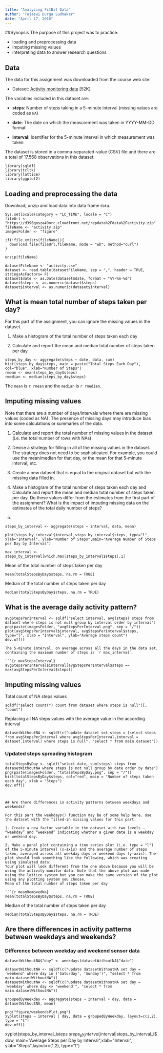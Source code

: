 ```yaml
---
title: "Analyzing FitBit Data"
author: "Tejaswi Durga Sudhakar"
date: "April 17, 2016"
---
```


##Synopsis
The purpose of this project was to practice:

* loading and preprocessing data
* imputing missing values
* interpreting data to answer research questions

## Data
The data for this assignment was downloaded from the course web
site:

* Dataset: [Activity monitoring data](https://d396qusza40orc.cloudfront.net/repdata%2Fdata%2Factivity.zip) [52K]

The variables included in this dataset are:

* **steps**: Number of steps taking in a 5-minute interval (missing
    values are coded as `NA`)

* **date**: The date on which the measurement was taken in YYYY-MM-DD
    format

* **interval**: Identifier for the 5-minute interval in which
    measurement was taken

The dataset is stored in a comma-separated-value (CSV) file and there are a total of 17,568 observations in this dataset.

```{r init, include=FALSE, results='hide', echo=FALSE}
library(sqldf)
library(tcltk)
library(lattice)
library(ggplot2)
```

## Loading and preprocessing the data

Download, unzip and load data into data frame `data`. 
```{r loadingData, results='hide'}
Sys.setlocale(category = "LC_TIME", locale = "C")
fileUrl <- "https://d396qusza40orc.cloudfront.net/repdata%2Fdata%2Factivity.zip"
fileName <- "activity.zip"
imagesFolder <- "figure"

if(!file.exists(fileName)){
  download.file(fileUrl,fileName, mode = "wb", method="curl")
}

unzip(fileName)

datasetFileName <- "activity.csv"
dataset <- read.table(datasetFileName, sep = ",", header = TRUE, stringsAsFactors= F)
dataset$date <- as.Date(dataset$date, format = "%Y-%m-%d")
dataset$steps <- as.numeric(dataset$steps)
dataset$interval <- as.numeric(dataset$interval)
```



## What is mean total number of steps taken per day?

For this part of the assignment, you can ignore the missing values in the dataset.

1. Make a histogram of the total number of steps taken each day

2. Calculate and report the mean and median total number of steps taken per day
```{r} 
steps_by_day <- aggregate(steps ~ date, data, sum)
hist(steps_by_day$steps, main = paste("Total Steps Each Day"), col="blue", xlab="Number of Steps")
rmean <- mean(steps_by_day$steps)
rmedian <- median(steps_by_day$steps)
```

The `mean` is `r rmean` and the `median` is `r rmedian`.

## Imputing missing values

Note that there are a number of days/intervals where there are missing values (coded as NA). The presence of missing days may introduce bias into some calculations or summaries of the data.

1. Calculate and report the total number of missing values in the dataset (i.e. the total number of rows with NAs)

2. Devise a strategy for filling in all of the missing values in the dataset. The strategy does not need to be sophisticated. For example, you could use the mean/median for that day, or the mean for that 5-minute interval, etc.

3. Create a new dataset that is equal to the original dataset but with the missing data filled in.

4. Make a histogram of the total number of steps taken each day and Calculate and report the mean and median total number of steps taken per day. Do these values differ from the estimates from the first part of the assignment? What is the impact of imputing missing data on the estimates of the total daily number of steps?
5. 
```{r}
steps_by_interval <- aggregate(steps ~ interval, data, mean)

plot(steps_by_interval$interval,steps_by_interval$steps, type="l", xlab="Interval", ylab="Number of Steps",main="Average Number of Steps per Day by Interval")

max_interval <- steps_by_interval[which.max(steps_by_interval$steps),1]
```
Mean of the total number of steps taken per day

```{r meanOriginal}
mean(totalStepsByDay$steps, na.rm = TRUE)
```

Median of the total number of steps taken per day

```{r medianOriginal}
median(totalStepsByDay$steps, na.rm = TRUE)
```
## What is the average daily activity pattern?

```{r avgStepsPerInterval, results='hide'}
avgStepsPerInterval <- sqldf("select interval, avg(steps) steps from dataset where steps is not null group by interval order by interval")
png(paste(imagesFolder, "avgStepsPerInterval.png", sep = "/"))
plot(avgStepsPerInterval$interval, avgStepsPerInterval$steps, type="l", xlab = "Interval", ylab="Average steps count")
dev.off()

The 5-minute interval, on average across all the days in the data set, containing the maximum number of steps is `r max_interval`.

```{r maxStepsInterval}
avgStepsPerInterval$interval[avgStepsPerInterval$steps == max(avgStepsPerInterval$steps)]
```

## Imputing missing values
Total count of NA steps values
```{r naStepsCount}
sqldf("select count(*) count from dataset where steps is null")[, "count"]
```

Replacing all NA steps values with the average value in the according interval
```{r replacingNa}
datasetWithoutNA <- sqldf(c("update dataset set steps = (select steps from avgStepsPerInterval where avgStepsPerInterval.interval = dataset.interval) where steps is null", "select * from main.dataset"))
```


### Updated steps spreading histogram
```{r removedNaDatasetHist, results='hide'}
totalStepsByDay <- sqldf("select date, sum(steps) steps from datasetWithoutNA where steps is not null group by date order by date")
png(paste(imagesFolder, "totalStepsByDay.png", sep = "/"))
hist(totalStepsByDay$steps, col="red", main = "Number of steps taken each day", xlab = "Steps")
dev.off()



## Are there differences in activity patterns between weekdays and weekends?

For this part the weekdays() function may be of some help here. Use the dataset with the filled-in missing values for this part.

1. Create a new factor variable in the dataset with two levels – “weekday” and “weekend” indicating whether a given date is a weekday or weekend day.

2. Make a panel plot containing a time series plot (i.e. type = "l") of the 5-minute interval (x-axis) and the average number of steps taken, averaged across all weekday days or weekend days (y-axis). The plot should look something like the following, which was creating using simulated data:
Your plot will look different from the one above because you will be using the activity monitor data. Note that the above plot was made using the lattice system but you can make the same version of the plot using any plotting system you choose. 
Mean of the total number of steps taken per day

```{r meamRemovedNa}
mean(totalStepsByDay$steps, na.rm = TRUE)
```

Median of the total number of steps taken per day

```{r medianRemovedNa}
median(totalStepsByDay$steps, na.rm = TRUE)
```

## Are there differences in activity patterns between weekdays and weekends?

### Difference between weekday and weekend sensor data
```{r diffByWeekday, results='hide'}
datasetWithoutNA$"day" <- weekdays(datasetWithoutNA$"date")

datasetWithoutNA <- sqldf(c("update datasetWithoutNA set day = 'weekend' where day in ('Saturday', 'Sunday')", "select * from main.datasetWithoutNA"))
datasetWithoutNA <- sqldf(c("update datasetWithoutNA set day = 'weekday' where day <> 'weekend'", "select * from main.datasetWithoutNA"))

groupedByWeekday <- aggregate(steps ~ interval + day, data = datasetWithoutNA, mean)

png("figure/weekendsPlot.png")
xyplot(steps ~ interval | day, data = groupedByWeekday, layout=c(1,2), type = "l")
dev.off()
```
xyplot(steps_by_interval_i$steps ~ steps_by_interval_i$interval|steps_by_interval_i$dow, main="Average Steps per Day by Interval",xlab="Interval", ylab="Steps",layout=c(1,2), type="l")

```

